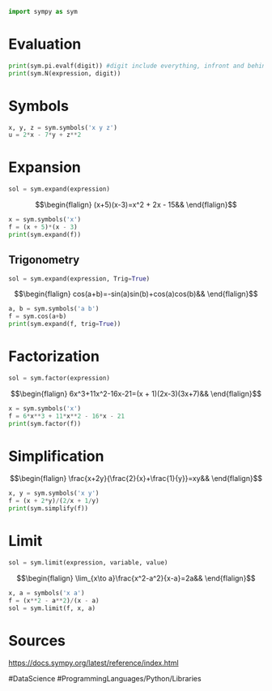 ```python
import sympy as sym
```

# Evaluation
```python
print(sym.pi.evalf(digit)) #digit include everything, infront and behind floating point
print(sym.N(expression, digit))
```

# Symbols
```python
x, y, z = sym.symbols('x y z')
u = 2*x - 7*y + z**2
```

# Expansion
```python
sol = sym.expand(expression)
```
$$\begin{flalign}
(x+5)(x-3)=x^2 + 2x - 15&&
\end{flalign}$$
```python
x = sym.symbols('x')
f = (x + 5)*(x - 3)
print(sym.expand(f))
```
## Trigonometry
```python
sol = sym.expand(expression, Trig=True)
```
$$\begin{flalign}
cos(a+b)=-sin(a)sin(b)+cos(a)cos(b)&&
\end{flalign}$$
```python
a, b = sym.symbols('a b')
f = sym.cos(a+b)
print(sym.expand(f, trig=True))
```

# Factorization
```python
sol = sym.factor(expression)
```
$$\begin{flalign}
6x^3+11x^2-16x-21=(x + 1)(2x-3)(3x+7)&&
\end{flalign}$$
```python
x = sym.symbols('x')
f = 6*x**3 + 11*x**2 - 16*x - 21
print(sym.factor(f))
```

# Simplification
$$\begin{flalign}
\frac{x+2y}{\frac{2}{x}+\frac{1}{y}}=xy&&
\end{flalign}$$
```python
x, y = sym.symbols('x y')
f = (x + 2*y)/(2/x + 1/y)
print(sym.simplify(f))
```

# Limit
```python
sol = sym.limit(expression, variable, value)
```
$$\begin{flalign}
\lim_{x\to a}\frac{x^2-a^2}{x-a}=2a&&
\end{flalign}$$
```python
x, a = symbols('x a')
f = (x**2 - a**2)/(x - a)
sol = sym.limit(f, x, a)
```
# Sources
https://docs.sympy.org/latest/reference/index.html

#DataScience
#ProgrammingLanguages/Python/Libraries
